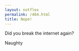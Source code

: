 ```yaml
---
layout: notflex
permalink: /404.html
title: Nope!
---
```

Did you break the internet again?

Naughty
